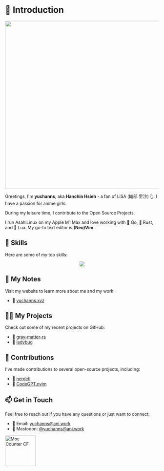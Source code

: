 # 👋 Introduction

<p align="center">
  <img src="https://yuchanns.xyz/images/LiSA2.webp" width=550 />
</p>

Greetings, I'm **yuchanns**, aka **Hanchin Hsieh** - a fan of LiSA (織部 里沙) 👆. I have a passion for anime girls.

During my leisure time, I contribute to the Open Source Projects.

I run AsahiLinux on my Apple M1 Max and love working with 🐹 Go, 🦀 Rust, and 🌙 Lua. My go-to text editor is **(Neo)Vim**.

## 🔧 Skills

Here are some of my top skills:

<p align="center">
  <img src="https://skillicons.dev/icons?i=go,rust,linux,neovim,kubernetes,docker,typescript,vue,php&perline=3" />
</p>

## 💼 My Notes

Visit my website to learn more about me and my work:

- 📝 [yuchanns.xyz](https://yuchanns.xyz)

## 👨‍💻 My Projects

Check out some of my recent projects on GitHub:

- 🦀 [gray-matter-rs](https://github.com/the-alchemists-of-arland/gray-matter-rs)
- 🐞 [ladybug](https://github.com/ladybugos/ladybug)

## 🤝 Contributions

I've made contributions to several open-source projects, including:

- 🐳 [nerdctl](https://github.com/containerd/nerdctl)
- 🤖 [CodeGPT.nvim](https://github.com/dpayne/CodeGPT.nvim)

## 📫 Get in Touch

Feel free to reach out if you have any questions or just want to connect:

- 📧 Email: [yuchanns@ani.work](mailto:yuchanns@ani.work)
- 🔗 Mastodon: [@yuchanns@ani.work](https://ani.work/@yuchanns)

<img height="100" src="https://musume.yuchanns.xyz/yuchanns:home" alt="Moe Counter CF">
